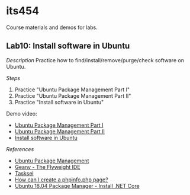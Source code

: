 # its454
Course materials and demos for labs.


## Lab10: Install software in Ubuntu

_Description_
Practice how to find/install/remove/purge/check software on Ubuntu.


_Steps_
1. Practice "Ubuntu Package Management Part I"
2. Practice "Ubuntu Package Management Part II"
3. Practice "Install software in Ubuntu"


Demo video:
* [Ubuntu Package Management Part I](https://youtu.be/jc5_PMJV3LA)
* [Ubuntu Package Management Part II](https://youtu.be/pmdwjdUdGqA)
* [Install software in Ubuntu](https://youtu.be/Epuk-a0CT9I)


_References_
* [Ubuntu Package Management](https://help.ubuntu.com/lts/serverguide/package-management.html)
* [Geany - The Flyweight IDE](https://www.geany.org/)
* [Tasksel](https://help.ubuntu.com/community/Tasksel)
* [How can I create a phpinfo.php page?](https://mediatemple.net/community/products/dv/204643880/how-can-i-create-a-phpinfo.php-page)
* [Ubuntu 18.04 Package Manager - Install .NET Core](https://docs.microsoft.com/en-us/dotnet/core/install/linux-package-manager-ubuntu-1804)
